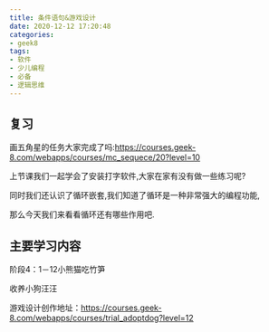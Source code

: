```yaml
---
title: 条件语句&游戏设计
date: 2020-12-12 17:20:48
categories:
- geek8
tags:
- 软件
- 少儿编程
- 必备
- 逻辑思维
---
```


## 复习

画五角星的任务大家完成了吗:https://courses.geek-8.com/webapps/courses/mc_sequece/20?level=10

上节课我们一起学会了安装打字软件,大家在家有没有做一些练习呢?

同时我们还认识了循环嵌套,我们知道了循环是一种非常强大的编程功能,

那么今天我们来看看循环还有哪些作用吧.

## 主要学习内容

阶段4：1－12小熊猫吃竹笋

收养小狗汪汪

游戏设计创作地址：https://courses.geek-8.com/webapps/courses/trial_adoptdog?level=12
